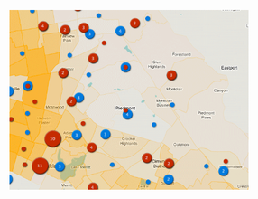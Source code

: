 <!--
title: Bay Area Cultural Asset Map
website: http://color-namer.org
keywords: [maps, design, cartography, census, geodata]
start: 2014-05-21
end: 2014-05-28
-->

<figure>
  <img src="thumbnail.png">
</figure>
